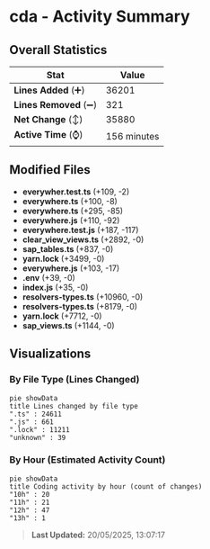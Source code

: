 # cda - Activity Summary 

## Overall Statistics

| Stat                   | Value                                                             |
| ---------------------- | ----------------------------------------------------------------- |
| **Lines Added** (➕)   | 36201                                          |
| **Lines Removed** (➖) | 321                                        |
| **Net Change** (↕)    | 35880                |
| **Active Time** (⌚)   | 156 minutes |


## Modified Files
- **everywher.test.ts** (+109, -2)
- **everywhere.ts** (+100, -8)
- **everywhere.ts** (+295, -85)
- **everywhere.js** (+110, -92)
- **everywhere.test.js** (+187, -117)
- **clear_view_views.ts** (+2892, -0)
- **sap_tables.ts** (+837, -0)
- **yarn.lock** (+3499, -0)
- **everywhere.js** (+103, -17)
- **.env** (+39, -0)
- **index.js** (+35, -0)
- **resolvers-types.ts** (+10960, -0)
- **resolvers-types.ts** (+8179, -0)
- **yarn.lock** (+7712, -0)
- **sap_views.ts** (+1144, -0)

## Visualizations

### By File Type (Lines Changed)

```mermaid
pie showData
title Lines changed by file type
".ts" : 24611
".js" : 661
".lock" : 11211
"unknown" : 39
```

### By Hour (Estimated Activity Count)

```mermaid
pie showData
title Coding activity by hour (count of changes)
"10h" : 20
"11h" : 21
"12h" : 47
"13h" : 1
```


> **Last Updated:** 20/05/2025, 13:07:17